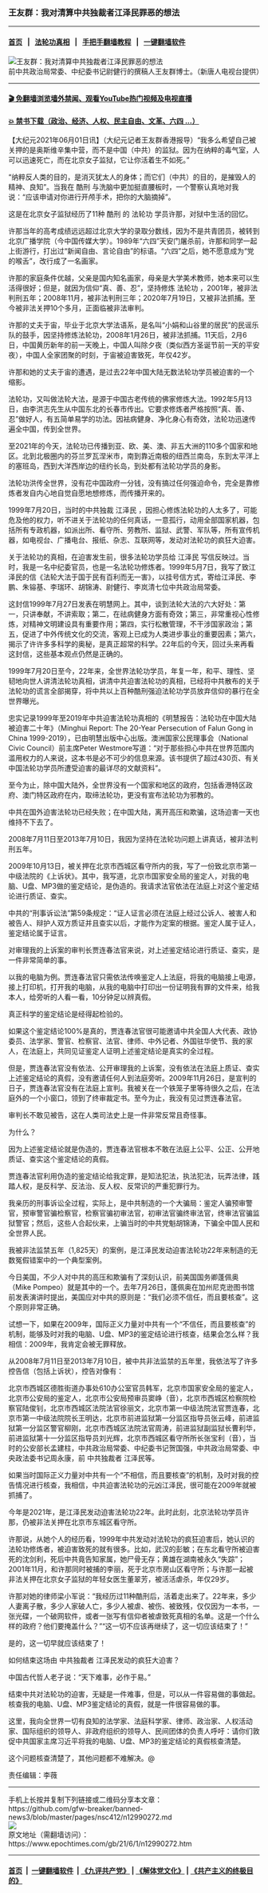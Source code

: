 ### 王友群：我对清算中共独裁者江泽民罪恶的想法
------------------------

#### [首页](https://github.com/gfw-breaker/banned-news3/blob/master/README.md) &nbsp;&nbsp;|&nbsp;&nbsp; [法轮功真相](https://github.com/begood0513/basic/blob/master/README.md)  &nbsp;&nbsp;|&nbsp;&nbsp; [手把手翻墙教程](https://github.com/gfw-breaker/guides/wiki)  &nbsp;&nbsp;|&nbsp;&nbsp; [一键翻墙软件](https://github.com/gfw-breaker/nogfw/blob/master/README.md)  



<div><img alt="王友群：我对清算中共独裁者江泽民罪恶的想法" class="attachment-djy_600_400 size-djy_600_400 wp-post-image" src="https://i.epochtimes.com/assets/uploads/2021/06/id12990296-f0f2446f6e1a1db7d910083ce50d3bed-600x400.jpg"/>
<div class="caption">
 前中共政治局常委、中纪委书记尉健行的撰稿人王友群博士。（新唐人电视台提供）
</div></div><hr/>

#### [ 🎬  免翻墙浏览墙外禁闻、观看YouTube热门视频及电视直播](https://github.com/gfw-breaker/HelloWorld)

#### [ 💥  禁书下载（政治、经济、人权、民主自由、文革、六四 ...）](https://github.com/gfw-breaker/books/blob/master/README.md)

<div><p>
 【大纪元2021年06月01日讯】（大纪元记者王友群香港报导）“我多么希望自己被关押的是奥斯维辛集中营，而不是中国（中共）的监狱。因为在纳粹的毒气室，人可以迅速死亡，而在北京女子监狱，它让你活着生不如死。”
</p>
<p>
 “纳粹反人类的目的，是消灭犹太人的身体；而它们（中共）的目的，是摧毁人的精神、良知”。当我在
 <ok href="https://www.epochtimes.com/gb/tag/%E9%85%B7%E5%88%91.html">
  酷刑
 </ok>
 与洗脑中更加挺直腰板时，一个警察认真地对我说：“应该申请对你进行开颅手术，把你的大脑摘掉”。
</p>
<p>
 这是在北京女子监狱经历了11种
 <ok href="https://www.epochtimes.com/gb/tag/%E9%85%B7%E5%88%91.html">
  酷刑
 </ok>
 的
 <ok href="https://www.epochtimes.com/gb/tag/%E6%B3%95%E8%BD%AE%E5%8A%9F.html">
  法轮功
 </ok>
 学员许那，对狱中生活的回忆。
</p>
<p>
 许那当年的高考成绩远远超过北京大学的录取分数线，因为不是共青团员，被转到北京广播学院（今中国传媒大学）。1989年“六四”天安门屠杀前，许那和同学一起上街游行，打出过“新闻自由、言论自由”的标语。“六四”之后，她不愿意成为“党的喉舌”，改行成了一名画家。
</p>
<p>
 许那的家庭条件优越，父亲是国内知名画家，母亲是大学美术教师，她本来可以生活得很好；但是，就因为信仰“真、善、忍”，坚持修炼
 <ok href="https://www.epochtimes.com/gb/tag/%E6%B3%95%E8%BD%AE%E5%8A%9F.html">
  法轮功
 </ok>
 ，2001年，被非法判刑五年；2008年11月，被非法判刑三年；2020年7月19日，又被非法抓捕。至今被非法关押10个多月，正面临被非法审判。
</p>
<p>
 许那的丈夫于宙，毕业于北京大学法语系，是名叫“小娟和山谷里的居民”的民谣乐队的鼓手，因坚持修炼法轮功，2008年1月26日，被非法抓捕。11天后，2月6日，中国黄历新年的前一天晚上，中国人叫除夕夜（类似西方圣诞节前一天的平安夜），中国人全家团聚的时刻，于宙被迫害致死，年仅42岁。
</p>
<p>
 许那和她的丈夫于宙的遭遇，是过去22年中国大陆无数法轮功学员被迫害的一个缩影。
</p>
<p>
 法轮功，又叫做法轮大法，是源于中国古老传统的佛家修炼大法。1992年5月13日，由李洪志先生从中国东北的长春市传出。它要求修炼者严格按照“真、善、忍”做好人，有五简单易学的功法。因袪病健身、净化身心有奇效，法轮功迅速传遍全中国，传到全世界。
</p>
<p>
 至2021年的今天，法轮功已传播到亚、欧、美、澳、非五大洲的110多个国家和地区。北到北极圈内的芬兰罗瓦涅米市，南到靠近南极的纽西兰南岛，东到太平洋上的塞班岛，西到大洋西岸边的纽约长岛，到处都有法轮功学员的身影。
</p>
<p>
 法轮功洪传全世界，没有花中国政府一分钱，没有搞过任何强迫命令，完全是靠修炼者发自内心地自觉自愿地想修炼，而传播开来的。
</p>
<p>
 1999年7月20日，当时的中共独裁
 <ok href="https://www.epochtimes.com/gb/tag/%E6%B1%9F%E6%B3%BD%E6%B0%91.html">
  江泽民
 </ok>
 ，因担心修炼法轮功的人太多了，可能危及他的权力，听不进关于法轮功的任何真话，一意孤行，动用全部国家机器，包括所有专政机器，如派出所、看守所、劳教所、监狱、武警、军队等，所有宣传机器，如电视台、广播电台、报纸、杂志、互联网等，发动对法轮功的疯狂大迫害。
</p>
<p>
 关于法轮功的真相，在迫害发生前，很多法轮功学员给
 <ok href="https://www.epochtimes.com/gb/tag/%E6%B1%9F%E6%B3%BD%E6%B0%91.html">
  江泽民
 </ok>
 写信反映过。当时，我是一名中纪委官员，也是一名法轮功修炼者。1999年5月7日，我写了致江泽民的信《法轮大法于国于民有百利而无一害》，以挂号信方式，寄给江泽民、李鹏、朱镕基、李瑞环、胡锦涛、尉健行、李岚清七位中共政治局常委。
</p>
<p>
 这封信1999年7月27日发表在明慧网上。其中，谈到法轮大法的六大好处：第一，只讲奉献，不讲索取；第二，在祛病健身方面有奇效；第三，非常重视心性修炼，对精神文明建设具有重要作用；第四，实行松散管理，不干涉国家政治；第五，促进了中外传统文化的交流，客观上已成为人类进步事业的重要因素；第六，揭示了许许多多科学的奥秘，是真正超常的科学。22年后的今天，回过头来再看这封信，这些基本观点仍然是正确的。
</p>
<p>
 1999年7月20日至今，22年来，全世界法轮功学员，年复一年，和平、理性、坚韧地向世人讲清法轮功真相，讲清中共迫害法轮功的真相，已经将中共散布的关于法轮功的谎言全部揭穿，将中共以上百种酷刑强迫法轮功学员放弃信仰的暴行在全世界曝光。
</p>
<p>
 忠实记录1999年至2019年中共迫害法轮功真相的《明慧报告：法轮功在中国大陆被迫害二十年》（Minghui Report: The 20-Year Persecution of Falun Gong in China 1999-2019），已由明慧出版中心出版。澳洲国家公民理事会（National Civic Council）前主席Peter Westmore写道：“对于那些担心中共在世界范围内滥用权力的人来说，这本书是必不可少的信息来源。该书提供了超过430页、有关中国法轮功学员所遭受迫害的最详尽的文献资料”。
</p>
<p>
 至今为止，除中国大陆外，全世界没有一个国家和地区的政府，包括香港特区政府、澳门特区政府在内，取缔法轮功，更没有宣布法轮功为邪教的。
</p>
<p>
 中共在国外迫害法轮功已经失败；在中国大陆，离开高压和欺骗，这场迫害一天也维持不下去了。
</p>
<p>
 2008年7月11日至2013年7月10日，我因为坚持在法轮功问题上讲真话，被非法判刑五年。
</p>
<p>
 2009年10月13日，被关押在北京市西城区看守所内的我，写了一份致北京市第一中级法院的《上诉状》。其中，我写道，北京市国家安全局的鉴定人，对我的电脑、U盘、MP3做的鉴定结论，是伪造的。我请求法官依法在法庭上对这个鉴定结论进行质证、查实。
</p>
<p>
 中共的“刑事诉讼法”第59条规定：“证人证言必须在法庭上经过公诉人、被害人和被告人、辩护人双方质证并且查实以后，才能作为定案的根据。鉴定人属于证人，鉴定结论属于证言。
</p>
<p>
 对审理我的上诉案的审判长贾连春法官来说，对上述鉴定结论进行质证、查实，是一件非常简单的事。
</p>
<p>
 以我的电脑为例。贾连春法官只需依法传唤鉴定人上法庭，将我的电脑接上电源，接上打印机，打开我的电脑，从我的电脑中打印出一份证明我有罪的文件来，给我本人，给旁听的人看一看，10分钟足以辨真假。
</p>
<p>
 真正科学的鉴定结论是经得起检验的。
</p>
<p>
 如果这个鉴定结论100%是真的，贾连春法官很可能邀请中共全国人大代表、政协委员、法学家、警官、检察官、法官、律师、中外记者、外国驻华使节、我的家人，在法庭上，共同见证鉴定人证明上述鉴定结论是真实的全过程。
</p>
<p>
 但是，贾连春法官没有依法、公开审理我的上诉案，没有依法在法庭上质证、查实上述鉴定结论的真假，没有邀请任何人到法庭旁听。2009年11月26日，是宣判的日子，贾连春法官没有在法庭上宣判。我被关在一个铁笼子里等待很久之后，在法庭外的一个小窗口，领到了终审裁定书。至今为止，我没有见过贾连春法官。
</p>
<p>
 审判长不敢见被告，这在人类司法史上是一件非常反常且奇怪事。
</p>
<p>
 为什么？
</p>
<p>
 因为上述鉴定结论就是伪造的，贾连春法官根本不敢在法庭上公平、公正、公开地质证、查实这个鉴定结论的真假。
</p>
<p>
 贾连春法官利用伪造的鉴定结论给我定罪，是知法犯法，执法犯法，玩弄法律，践踏人权，是反科学、反法治、反人权、反常识的严重犯罪行为。
</p>
<p>
 我亲历的刑事诉讼全过程，实际上，是中共制造的一个大骗局：鉴定人骗预审警官，预审警官骗检察官，检察官骗初审法官，初审法官骗终审法官，终审法官骗监狱警官；然后，这些人合起伙来，上骗当时的中共党魁胡锦涛，下骗全中国人民和全世界人民。
</p>
<p>
 我被非法监禁五年（1,825天）的案例，是江泽民发动迫害法轮功22年来制造的无数冤假错案中的一个典型案例。
</p>
<p>
 今日美国，不少人对中共的高压和欺骗有了深刻认识，前美国国务卿蓬佩奥（Mike Pompeo）就是其中的一个。去年7月26日，蓬佩奥在加州尼克逊图书馆前发表演讲时提出，美国应对中共的原则是：“我们必须不信任，而且要核查”。这个原则非常正确。
</p>
<p>
 试想一下，如果在2009年，国际正义力量对中共有一个“不信任，而且要核查”的机制，能够及时对我的电脑、U盘、MP3的鉴定结论进行核查，结果会怎么样？我相信：2009年，我肯定会被无罪释放。
</p>
<p>
 从2008年7月11日至2013年7月10日，被中共非法监禁的五年里，我依法写了许多控告信（包括上诉状），控告对像有：
</p>
<p>
 北京市西城区德胜街道办事处610办公室官员韩军，北京市国家安全局的鉴定人，北京市公安局的鉴定人，北京市公安局预审员窦峥（音），北京市西城区检察院检察官陆俊钊，北京市西城区法院法官徐丽文，北京市第一中级法院法官贾连春，北京市第一中级法院院长王明达，北京市前进监狱第一分监区指导员张云峰，前进监狱第一分监区警官柳刚，北京市西城区法院法官周涛，前进监狱副监狱长曹利华，前进监狱第十一分监区指导员刘光辉，北京市西城区看守所所长张宝利（音），当时的公安部长孟建柱，中共政治局常委、中纪委书记贺国强，中共政治局常委、中央政法委书记周永康，前
 <ok href="https://www.epochtimes.com/gb/tag/%E4%B8%AD%E5%85%B1%E7%8B%AC%E8%A3%81%E8%80%85.html">
  中共独裁者
 </ok>
 江泽民等。
</p>
<p>
 如果当时国际正义力量对中共有一个“不相信，而且要核查”的机制，及时对我的控告情况进行核查，我相信，中共迫害法轮功的元凶江泽民，很可能在2009年就被抓捕了。
</p>
<p>
 今年是2021年，是江泽民发动迫害法轮功22年。此时此刻，北京法轮功学员许那，仍被非法关押在北京市东城区看守所。
</p>
<p>
 许那说，从她个人的经历看，1999年中共发动对法轮功的疯狂迫害后，她认识的法轮功修炼者，被迫害致死的就有很多。比如，武汉的彭敏；在东北看守所被迫害死的沈剑利，死后中共竟告知家属，她尸骨无存；黄雄在湖南被永久“失踪”；2001年11月，和许那同时被捕的李丽，死于北京市房山区看守所；与许那一起被非法关押在北京女子监狱的年轻女医生董翠芳，被活活虐杀，年仅29岁。
</p>
<p>
 许那对她的律师梁小军说：“我经历过11种酷刑后，活着走出来了。22年来，多少人妻离子散，多少人家破人亡，多少人被虐、被伤、被致残，仅仅因为一本书，一张光碟，一个破网软件，或者一张写有信仰者被虐致死真相的名单。这是一个什么样的政府？他们要掩盖什么？”“这一切不应该再继续了，这一切应该结束了！”
</p>
<p>
 是的，这一切早就应该结束了！
</p>
<p>
 如何结束这场由
 <ok href="https://www.epochtimes.com/gb/tag/%E4%B8%AD%E5%85%B1%E7%8B%AC%E8%A3%81%E8%80%85.html">
  中共独裁者
 </ok>
 江泽民发动的疯狂大迫害？
</p>
<p>
 中国古代哲人老子说：“天下难事，必作于易。”
</p>
<p>
 结束中共对法轮功的迫害，无疑是一件难事，但是，可以从一件容易做的事做起。核查我的电脑、U盘、MP3鉴定结论的真假，就是一件很容易做的事。
</p>
<p>
 这里，我向全世界一切有良知的法学家、法庭科学家、律师、政治家、人权活动家、国际组织的领导人、非政府组织的领导人、民间团体的负责人呼吁：请你们敦促中共国家主席习近平将我的电脑、U盘、MP3的鉴定结论的真假核查清楚。
</p>
<p>
 这个问题核查清楚了，其他问题都不难解决。@
</p>
<p>
 责任编辑：李薇
</p>
</div>
<hr/>
手机上长按并复制下列链接或二维码分享本文章：<br/>
https://github.com/gfw-breaker/banned-news3/blob/master/pages/nsc412/n12990272.md <br/>
<a href='https://github.com/gfw-breaker/banned-news3/blob/master/pages/nsc412/n12990272.md'><img src='https://github.com/gfw-breaker/banned-news3/blob/master/pages/nsc412/n12990272.md.png'/></a> <br/>
原文地址（需翻墙访问）：https://www.epochtimes.com/gb/21/6/1/n12990272.htm


------------------------
#### [首页](https://github.com/gfw-breaker/banned-news3/blob/master/README.md) &nbsp;|&nbsp; [一键翻墙软件](https://github.com/gfw-breaker/nogfw/blob/master/README.md) &nbsp;| [《九评共产党》](https://github.com/gfw-breaker/9ping.md/blob/master/README.md#九评之一评共产党是什么) | [《解体党文化》](https://github.com/gfw-breaker/jtdwh.md/blob/master/README.md) | [《共产主义的终极目的》](https://github.com/gfw-breaker/gczydzjmd.md/blob/master/README.md)


<img src='http://gfw-breaker.win/banned-news3/pages/nsc412/n12990272.md' width='0px' height='0px'/>